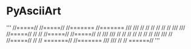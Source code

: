 PyAsciiArt
============

'''
     //=====//           //=====// //======= //======= /// ///
    //     //           //     // //        //        /// ///
   //=====// //     // //=====// //=====// //        /// ///
  //        //     // //     //        // //        /// ///
 //        //=====// //     // =======// //======= /// ///
                 //
                //
         ======//
'''
